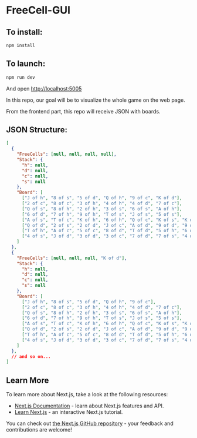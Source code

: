 # FreeCell-GUI

## To install:
```bash
npm install
```

## To launch:
```bash
npm run dev
```
And open [http://localhost:5005](http://localhost:5005)

In this repo, our goal will be to visualize the whole game on the web page.

From the frontend part, this repo will receive JSON with boards.

## JSON Structure:

```json
[
  {
    "FreeCells": [null, null, null, null],
    "Stack": {
      "h": null,
      "d": null,
      "c": null,
      "s": null
    },
    "Board": [
      ["J of h", "8 of s", "5 of d", "Q of h", "9 of c", "K of d"],
      ["2 of c", "8 of c", "3 of h", "4 of h", "4 of d", "7 of c"],
      ["Q of s", "8 of h", "2 of h", "3 of s", "6 of s", "A of h"],
      ["6 of d", "7 of h", "9 of h", "T of s", "J of s", "5 of s"],
      ["A of s", "T of c", "K of h", "6 of h", "Q of c", "K of s", "K of c"],
      ["Q of d", "2 of s", "2 of d", "J of c", "A of d", "9 of d", "9 of s"],
      ["T of h", "A of c", "5 of c", "8 of d", "T of d", "5 of h", "6 of c"],
      ["4 of s", "J of d", "3 of d", "3 of c", "7 of d", "7 of s", "4 of c"]
    ]
  },
  {
    "FreeCells": [null, null, null, "K of d"],
    "Stack": {
      "h": null,
      "d": null,
      "c": null,
      "s": null
    },
    "Board": [
      ["J of h", "8 of s", "5 of d", "Q of h", "9 of c"],
      ["2 of c", "8 of c", "3 of h", "4 of h", "4 of d", "7 of c"],
      ["Q of s", "8 of h", "2 of h", "3 of s", "6 of s", "A of h"],
      ["6 of d", "7 of h", "9 of h", "T of s", "J of s", "5 of s"],
      ["A of s", "T of c", "K of h", "6 of h", "Q of c", "K of s", "K of c"],
      ["Q of d", "2 of s", "2 of d", "J of c", "A of d", "9 of d", "9 of s"],
      ["T of h", "A of c", "5 of c", "8 of d", "T of d", "5 of h", "6 of c"],
      ["4 of s", "J of d", "3 of d", "3 of c", "7 of d", "7 of s", "4 of c"]
    ]
  },
  // and so on...
]
```

## Learn More

To learn more about Next.js, take a look at the following resources:

- [Next.js Documentation](https://nextjs.org/docs) - learn about Next.js features and API.
- [Learn Next.js](https://nextjs.org/learn) - an interactive Next.js tutorial.

You can check out [the Next.js GitHub repository](https://github.com/vercel/next.js/) - your feedback and contributions are welcome!